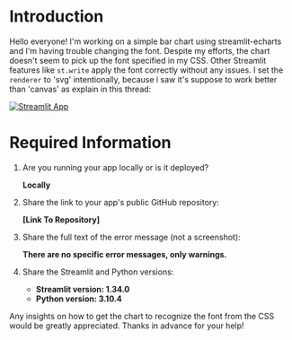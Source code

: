 # Introduction
Hello everyone! I'm working on a simple bar chart using streamlit-echarts and I'm having trouble changing the font. Despite my efforts, the chart doesn't seem to pick up the font specified in my CSS. Other Streamlit features like `st.write` apply the font correctly without any issues.
I set the `renderer` to 'svg' intentionally, because i saw it's suppose to work better than 'canvas' as explain in this thread: 

[![Streamlit App](https://static.streamlit.io/badges/streamlit_badge_black_white.svg)](https://redalerts.streamlit.app/)

# Required Information
1. Are you running your app locally or is it deployed?
   
   **Locally**

2. Share the link to your app's public GitHub repository:
   
   **[Link To Repository]**

3. Share the full text of the error message (not a screenshot):
   
   **There are no specific error messages, only warnings.**

4. Share the Streamlit and Python versions:
   - **Streamlit version: 1.34.0**
   - **Python version: 3.10.4**

Any insights on how to get the chart to recognize the font from the CSS would be greatly appreciated. Thanks in advance for your help!
